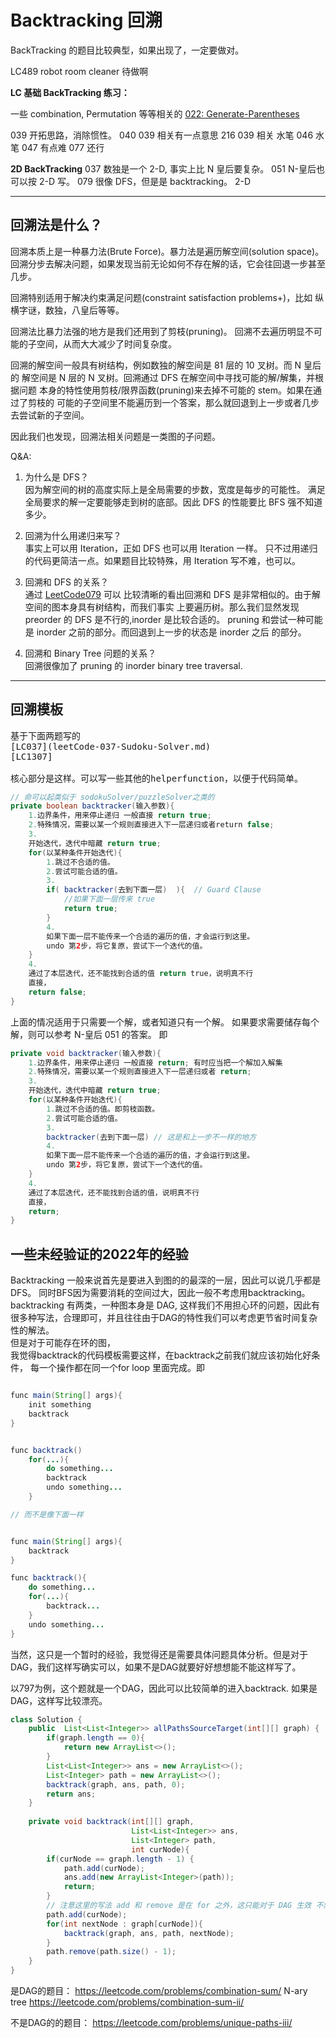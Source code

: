 # Backtracking 回溯

BackTracking 的题目比较典型，如果出现了，一定要做对。

LC489 robot room cleaner 待做啊


**LC 基础 BackTracking 练习：**

一些 combination, Permutation 等等相关的
[022: Generate-Parentheses](https://leetcode.com/problems/generate-parentheses/)

039 开拓思路，消除惯性。
040 039 相关有一点意思
216 039 相关 水笔
046 水笔
047 有点难
077 还行

**2D BackTracking**
037 数独是一个 2-D, 事实上比 N 皇后要复杂。
051 N-皇后也可以按 2-D 写。
079 很像 DFS，但是是 backtracking。 2-D

---

## 回溯法是什么？

回溯本质上是一种暴力法(Brute Force)。暴力法是遍历解空间(solution space)。
回溯分步去解决问题，如果发现当前无论如何不存在解的话，它会往回退一步甚至几步。

回溯特别适用于解决约束满足问题(constraint satisfaction problems+)，比如
纵横字谜，数独，八皇后等等。

回溯法比暴力法强的地方是我们还用到了剪枝(pruning)。
回溯不去遍历明显不可能的子空间，从而大大减少了时间复杂度。

回溯的解空间一般具有树结构，例如数独的解空间是 81 层的 10 叉树。而 N 皇后的
解空间是 N 层的 N 叉树。回溯通过 DFS 在解空间中寻找可能的解/解集，并根据问题
本身的特性使用剪枝/限界函数(pruning)来去掉不可能的 stem。如果在通过了剪枝的
可能的子空间里不能遍历到一个答案，那么就回退到上一步或者几步去尝试新的子空间。

因此我们也发现，回溯法相关问题是一类图的子问题。

Q&A:

1. 为什么是 DFS？<br>
   因为解空间的树的高度实际上是全局需要的步数，宽度是每步的可能性。
   满足全局要求的解一定要能够走到树的底部。因此 DFS 的性能要比 BFS 强不知道多少。

2. 回溯为什么用递归来写？<br>
   事实上可以用 Iteration，正如 DFS 也可以用 Iteration 一样。
   只不过用递归的代码更简洁一点。如果题目比较特殊，用 Iteration 写不难，也可以。

3. 回溯和 DFS 的关系？<br>
   通过 [LeetCode079](leetCode-079-Word-Search.md) 可以
   比较清晰的看出回溯和 DFS 是非常相似的。由于解空间的图本身具有树结构，而我们事实
   上要遍历树。那么我们显然发现 preorder 的 DFS 是不行的,inorder 是比较合适的。
   pruning 和尝试一种可能是 inorder 之前的部分。而回退到上一步的状态是 inorder 之后
   的部分。

4. 回溯和 Binary Tree 问题的关系？<br>
   回溯很像加了 pruning 的 inorder binary tree traversal.

---

<div style="page-break-after: always; break-after: page;"></div>

## 回溯模板

<pre>
基于下面两题写的
[LC037](leetCode-037-Sudoku-Solver.md)
[LC1307]

核心部分是这样。可以写一些其他的helperfunction，以便于代码简单。
</pre>

```java
// 命可以起类似于 sodokuSolver/puzzleSolver之类的
private boolean backtracker(输入参数){
    1.边界条件，用来停止递归 一般直接 return true;
    2.特殊情况，需要以某一个规则直接进入下一层递归或者return false;
    3.
    开始迭代，迭代中暗藏 return true;
    for(以某种条件开始迭代){
        1.跳过不合适的值。
        2.尝试可能合适的值。
        3.
        if( backtracker(去到下面一层)  ){  // Guard Clause
            //如果下面一层传来 true
            return true;
        }
        4.
        如果下面一层不能传来一个合适的遍历的值，才会运行到这里。
        undo 第2步，将它复原，尝试下一个迭代的值。
    }
    4.
    通过了本层迭代，还不能找到合适的值 return true，说明真不行
    直接，
    return false;
}

```

上面的情况适用于只需要一个解，或者知道只有一个解。
如果要求需要储存每个解，则可以参考 N-皇后 051 的答案。
即

```java
private void backtracker(输入参数){
    1.边界条件，用来停止递归 一般直接 return; 有时应当把一个解加入解集
    2.特殊情况，需要以某一个规则直接进入下一层递归或者 return;
    3.
    开始迭代，迭代中暗藏 return true;
    for(以某种条件开始迭代){
        1.跳过不合适的值。即剪枝函数。
        2.尝试可能合适的值。
        3.
        backtracker(去到下面一层) // 这是和上一步不一样的地方
        4.
        如果下面一层不能传来一个合适的遍历的值，才会运行到这里。
        undo 第2步，将它复原，尝试下一个迭代的值。
    }
    4.
    通过了本层迭代，还不能找到合适的值，说明真不行
    直接，
    return;
}
```

## 一些未经验证的2022年的经验
Backtracking 一般来说首先是要进入到图的的最深的一层，因此可以说几乎都是DFS。 同时BFS因为需要消耗的空间过大，因此一般不考虑用backtracking。
backtracking 有两类，一种图本身是 DAG, 这样我们不用担心环的问题，因此有很多种写法，合理即可，并且往往由于DAG的特性我们可以考虑更节省时间复杂性的解法。     
但是对于可能存在环的图，   
我觉得backtrack的代码模板需要这样，在backtrack之前我们就应该初始化好条件，
每一个操作都在同一个for loop 里面完成。即     
```java

func main(String[] args){
    init something
    backtrack
}


func backtrack()
    for(...){
        do something...
        backtrack
        undo something...
    }

// 而不是像下面一样


func main(String[] args){
    backtrack
}

func backtrack(){
    do something...
    for(...){
        backtrack...
    }
    undo something...
}
```
当然，这只是一个暂时的经验，我觉得还是需要具体问题具体分析。但是对于DAG，我们这样写确实可以，如果不是DAG就要好好想想能不能这样写了。

以797为例，这个题就是一个DAG，因此可以比较简单的进入backtrack. 如果是DAG，这样写比较漂亮。

```java
class Solution {
    public  List<List<Integer>> allPathsSourceTarget(int[][] graph) {
        if(graph.length == 0){
            return new ArrayList<>();
        }
        List<List<Integer>> ans = new ArrayList<>();
        List<Integer> path = new ArrayList<>();
        backtrack(graph, ans, path, 0);
        return ans;
    }
    
    private void backtrack(int[][] graph, 
                           List<List<Integer>> ans, 
                           List<Integer> path, 
                           int curNode){
        if(curNode == graph.length - 1) {
            path.add(curNode);
            ans.add(new ArrayList<Integer>(path));
            return;
        }
        // 注意这里的写法 add 和 remove 是在 for 之外，这只能对于 DAG 生效 不然就会产生环 
        path.add(curNode);
        for(int nextNode : graph[curNode]){
            backtrack(graph, ans, path, nextNode); 
        }
        path.remove(path.size() - 1);
    }
}
```

是DAG的题目：
https://leetcode.com/problems/combination-sum/  N-ary tree
https://leetcode.com/problems/combination-sum-ii/

不是DAG的的题目：
https://leetcode.com/problems/unique-paths-iii/